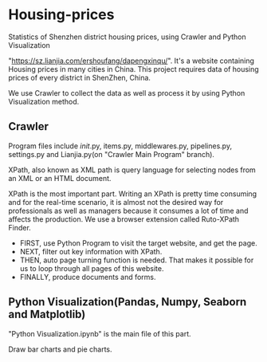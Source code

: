 # Housing-prices
Statistics of Shenzhen district housing prices, using Crawler and Python Visualization

"https://sz.lianjia.com/ershoufang/dapengxinqu/". It's a website containing Housing prices in many cities in China. This project requires data of housing prices of every district in ShenZhen, China.

We use Crawler to collect the data as well as process it by using Python Visualization method.

## Crawler
Program files include _init_.py, items.py, middlewares.py, pipelines.py, settings.py and Lianjia.py(on "Crawler Main Program" branch).

XPath, also known as XML path is query language for selecting nodes from an XML or an HTML document.

XPath is the most important part. Writing an XPath is pretty time consuming and for the real-time scenario, it is almost not the desired way for professionals as well as managers because it consumes a lot of time and affects the production. We use a browser extension called Ruto-XPath Finder. 

* FIRST, use Python Program to visit the target website, and get the page. 
* NEXT, filter out key information with XPath. 
* THEN, auto page turning function is needed. That makes it possible for us to loop through all pages of this website.
* FINALLY, produce documents and forms.

## Python Visualization(Pandas, Numpy, Seaborn and Matplotlib)
"Python Visualization.ipynb" is the main file of this part.

Draw bar charts and pie charts.

